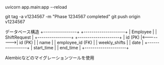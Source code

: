 uvicorn app.main:app --reload

git tag -a v1234567 -m "Phase 1234567 completed"
git push origin v1234567

データベース構造
+-----------------+          +---------------------+
|   Employee      |          |   ShiftRequest      |
+-----------------+          +---------------------+
| id (PK)         |<-------->| id (PK)             |
| name            |          | employee_id (FK)    |
| weekly_shifts   |          | date                |
+-----------------+          | start_time          |
                             | end_time            |
                             +---------------------+


Alembicなどのマイグレーションツールを使用